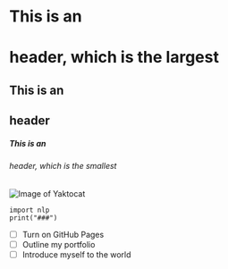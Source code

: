 # This is an <h1> header, which is the largest
## This is an <h2> header
##### This is an <h6> header, which is the smallest
![Image of Yaktocat](https://octodex.github.com/images/yaktocat.png)
```
import nlp
print("###")
```
- [ ] Turn on GitHub Pages
- [ ] Outline my portfolio
- [ ] Introduce myself to the world
